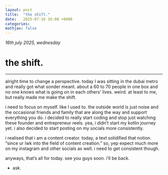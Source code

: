 ```yaml
---
layout: post
title:  "the shift."
date:   2025-07-16 16:08 +0400
categories:
mathjax: false
---
```


_16th july 2025, wednesday_

# the shift.
---

alright time to change a perspective. today I was sitting in the dubai metro and really got what sonder meant. about a 60 to 70 people in one box and no one knows what is going on in each others’ lives. weird. at least to me, but really made me make the shift.

i need to focus on myself. like I used to. the outside world is just noise and the occasional friends and family that are along the way and support everything you do. i decided to really start coding and stop just watching these founder and entrepreneur reels. yea, i didn’t start my kotlin journey yet. i also decided to start posting on my socials more consistently. 

i realised that i am a content creator. today, a text solidified that notion. “since ur lwk into the field of content creation.” so, yep expect much more on my instagram and other socials as well. i need to get consistent though.

anyways, that’s all for today. see you guys soon. i’ll be back.

 - ask.